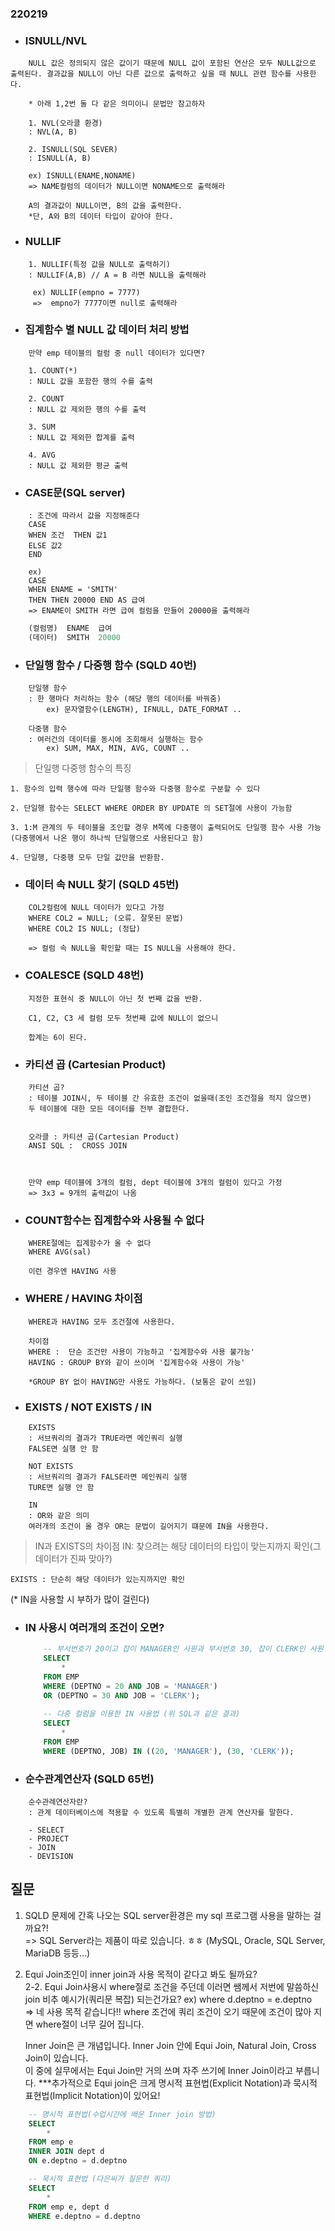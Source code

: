### 220219


- ### ISNULL/NVL
```
    NULL 값은 정의되지 않은 값이기 때문에 NULL 값이 포함된 연산은 모두 NULL값으로 출력된다. 결과값을 NULL이 아닌 다른 값으로 출력하고 싶을 때 NULL 관련 함수를 사용한다.

    * 아래 1,2번 둘 다 같은 의미이니 문법만 참고하자

    1. NVL(오라클 환경)
    : NVL(A, B)
    
    2. ISNULL(SQL SEVER)
    : ISNULL(A, B)

    ex) ISNULL(ENAME,NONAME)
    => NAME컬럼의 데이터가 NULL이면 NONAME으로 출력해라
    
    A의 결과값이 NULL이면, B의 값을 출력한다.
    *단, A와 B의 데이터 타입이 같아야 한다.
```
- ### NULLIF
```
    1. NULLIF(특정 값을 NULL로 출력하기)
    : NULLIF(A,B) // A = B 라면 NULL을 출력해라

     ex) NULLIF(empno = 7777) 
     =>  empno가 7777이면 null로 출력해라
 ```   


- ### 집계함수 별 NULL 값 데이터 처리 방법
```
    만약 emp 테이블의 컬럼 중 null 데이터가 있다면?

    1. COUNT(*) 
    : NULL 값을 포함한 행의 수를 출력
    
    2. COUNT
    : NULL 값 제외한 행의 수를 출력
    
    3. SUM
    : NULL 값 제외한 합계를 출력

    4. AVG
    : NULL 값 제외한 평균 출력
```

- ### CASE문(SQL server)
```    
    : 조건에 따라서 값을 지정해준다
    CASE 
    WHEN 조건  THEN 값1
    ELSE 값2
    END
 
    ex)
    CASE 
    WHEN ENAME = 'SMITH' 
    THEN THEN 20000 END AS 급여 
    => ENAME이 SMITH 라면 급여 컬럼을 만들어 20000을 출력해라
```
```sql
    (컬럼명)  ENAME  급여
    (데이터)  SMITH  20000
```

- ### 단일행 함수 / 다중행 함수 (SQLD 40번)
```
    단일행 함수 
    : 한 행마다 처리하는 함수 (해당 행의 데이터를 바꿔줌)
        ex) 문자열함수(LENGTH), IFNULL, DATE_FORMAT ..

    다중행 함수
    : 여러건의 데이터를 동시에 조회해서 실행하는 함수
        ex) SUM, MAX, MIN, AVG, COUNT ..
```
>단일행 다중행 함수의 특징

    1. 함수의 입력 행수에 따라 단일행 함수와 다중행 함수로 구분할 수 있다

    2. 단일행 함수는 SELECT WHERE ORDER BY UPDATE 의 SET절에 사용이 가능함

    3. 1:M 관계의 두 테이블을 조인할 경우 M쪽에 다중행이 출력되어도 단일행 함수 사용 가능
    (다중행에서 나온 행이 하나씩 단일행으로 사용된다고 함)
    
    4. 단일행, 다중행 모두 단일 값만을 반환함.



- ### 데이터 속 NULL 찾기 (SQLD 45번)
``` 
    COL2컬럼에 NULL 데이터가 있다고 가정
    WHERE COL2 = NULL; (오류. 잘못된 문법)
    WHERE COL2 IS NULL; (정답)

    => 컬럼 속 NULL을 확인할 때는 IS NULL을 사용해야 한다.
```  
- ### COALESCE (SQLD 48번)
``` 
    지정한 표현식 중 NULL이 아닌 첫 번째 값을 반환.
    
    C1, C2, C3 세 컬럼 모두 첫번째 값에 NULL이 없으니
    
    합계는 6이 된다.
```

- ### 카티션 곱 (Cartesian Product)
```
    카티션 곱?
    : 테이블 JOIN시, 두 테이블 간 유효한 조건이 없을때(조인 조건절을 적지 않으면)
    두 테이블에 대한 모든 데이터를 전부 결합한다.
    

    오라클 : 카티션 곱(Cartesian Product)
    ANSI SQL :  CROSS JOIN 



    만약 emp 테이블에 3개의 컬럼, dept 테이블에 3개의 컬럼이 있다고 가정
    => 3x3 = 9개의 출력값이 나옴
```

- ### COUNT함수는 집계함수와 사용될 수 없다
```
    WHERE절에는 집계함수가 올 수 없다
    WHERE AVG(sal)

    이런 경우엔 HAVING 사용
```

- ### WHERE / HAVING 차이점
```
    WHERE과 HAVING 모두 조건절에 사용한다.
    
    차이점
    WHERE :  단순 조건만 사용이 가능하고 '집계함수와 사용 불가능'
    HAVING : GROUP BY와 같이 쓰이며 '집계함수와 사용이 가능'

    *GROUP BY 없이 HAVING만 사용도 가능하다. (보통은 같이 쓰임) 
````

- ### EXISTS / NOT EXISTS / IN
```
    EXISTS 
    : 서브쿼리의 결과가 TRUE라면 메인쿼리 실행
    FALSE면 실행 안 함

    NOT EXISTS 
    : 서브쿼리의 결과가 FALSE라면 메인쿼리 실행
    TURE면 실행 안 함 

    IN 
    : OR와 같은 의미
    여러개의 조건이 올 경우 OR는 문법이 길어지기 떄문에 IN을 사용한다.
```

> IN과 EXISTS의 차이점 
    IN: 찾으려는 해당 데이터의 타입이 맞는지까지 확인(그 데이터가 진짜 맞아?)
    
    EXISTS : 단순히 해당 데이터가 있는지까지만 확인
 (* IN을 사용할 시 부하가 많이 걸린다)

- ### IN 사용시 여러개의 조건이 오면?   
    ```sql
        -- 부서번호가 20이고 잡이 MANAGER인 사원과 부서번호 30, 잡이 CLERK인 사원 추출
        SELECT 
            *
        FROM EMP
        WHERE (DEPTNO = 20 AND JOB = 'MANAGER')
        OR (DEPTNO = 30 AND JOB = 'CLERK');
        
        -- 다중 컬럼을 이용한 IN 사용법 (위 SQL과 같은 결과)
        SELECT 
            *
        FROM EMP
        WHERE (DEPTNO, JOB) IN ((20, 'MANAGER'), (30, 'CLERK'));
    ```
    
- ### 순수관계연산자 (SQLD 65번)
``` 
    순수관례연산자란?
    : 관계 데이터베이스에 적용할 수 있도록 특별히 개별한 관계 연산자를 말한다.

    - SELECT
    - PROJECT
    - JOIN
    - DEVISION
```

질문
--

1. SQLD 문제에 간혹 나오는 SQL server환경은 my sql 프로그램 사용을 말하는 걸까요?!  
=> SQL Server라는 제품이 따로 있습니다. ㅎㅎ (MySQL, Oracle, SQL Server, MariaDB 등등...)

2. Equi Join조인이 inner join과 사용 목적이 같다고 봐도 될까요?  
2-2. Equi Join사용시 where절로 조건을 주던데 이러면 쌤께서 저번에 말씀하신 join 비추 예시가(쿼리문 복잡) 되는건가요? ex) where d.deptno = e.deptno  
=> 네 사용 목적 같습니다!! where 조건에 쿼리 조건이 오기 때문에 조건이 많아 지면 where절이 너무 길어 집니다.  

    Inner Join은 큰 개념입니다. Inner Join 안에 Equi Join, Natural Join, Cross Join이 있습니다.  
    이 중에 실무에서는 Equi Join만 거의 쓰며 자주 쓰기에 Inner Join이라고 부릅니다.
    ***추가적으로 Equi join은 크게 명시적 표현법(Explicit Notation)과 묵시적 표현법(Implicit Notation)이 있어요!  

```sql
    -- 명시적 표현법(수업시간에 배운 Inner join 방법)
    SELECT
        *
    FROM emp e
    INNER JOIN dept d
    ON e.deptno = d.deptno
```
```sql
    -- 묵시적 표현법 (다은씨가 질문한 쿼리)
    SELECT       
        *
    FROM emp e, dept d
    WHERE e.deptno = d.deptno
```
